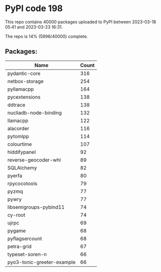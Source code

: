 # PyPI code 198

This repo contains 40000 packages uploaded to PyPI between 
2023-03-18 05:41 and 2023-03-23 16:31.

The repo is 14% (5996/40000) complete.

## Packages:

| Name  | Count |
| ----- | ----- |
| pydantic-core | 316 |
| netbox-storage | 254 |
| pyllamacpp | 164 |
| pycextensions | 138 |
| ddtrace | 138 |
| nucliadb-node-binding | 132 |
| llamacpp | 122 |
| alacorder | 116 |
| pytomlpp | 114 |
| colourtime | 107 |
| hiddifypanel | 92 |
| reverse-geocoder-whl | 89 |
| SQLAlchemy | 82 |
| pyerfa | 80 |
| rpycocotools | 79 |
| pyzmq | 77 |
| pywry | 77 |
| libsemigroups-pybind11 | 74 |
| cy-root | 74 |
| ujrpc | 69 |
| pygame | 68 |
| pyflagsercount | 68 |
| petra-grid | 67 |
| typeset-soren-n | 66 |
| pyo3-tonic-greeter-example | 66 |


